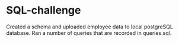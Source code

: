 # SQL-challenge

Created a schema and uploaded employee data to local postgreSQL database. 
Ran a number of queries that are recorded in queries.sql.